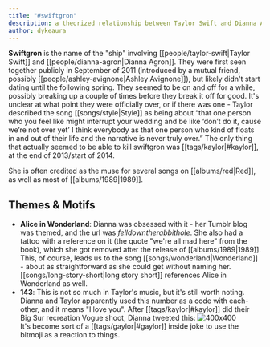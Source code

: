 ```yaml
---
title: "#swiftgron"
description: a theorized relationship between Taylor Swift and Dianna Agron
author: dykeaura
---
```

**Swiftgron** is the name of the "ship" involving [[people/taylor-swift|Taylor Swift]] and [[people/dianna-agron|Dianna Agron]]. They were first seen together publicly in September of 2011 (introduced by a mutual friend, possibly [[people/ashley-avignone|Ashley Avignone]]), but likely didn't start dating until the following spring. They seemed to be on and off for a while, possibly breaking up a couple of times before they break it off for good. It's unclear at what point they were officially over, or if there was one - Taylor described the song [[songs/style|Style]] as being about “that one person who you feel like might interrupt your wedding and be like ‘don’t do it, cause we’re not over yet’ I think everybody as that one person who kind of floats in and out of their life and the narrative is never truly over.” The only thing that actually seemed to be able to kill swiftgron was [[tags/kaylor|#kaylor]], at the end of 2013/start of 2014.

She is often credited as the muse for several songs on [[albums/red|Red]], as well as most of [[albums/1989|1989]].

## Themes & Motifs
- **Alice in Wonderland**: Dianna was obsessed with it - her Tumblr blog was themed, and the url was *felldowntherabbithole*. She also had a tattoo with a reference on it (the quote "we're all mad here" from the book), which she got removed after the release of [[albums/1989|1989]]. This, of course, leads us to the song [[songs/wonderland|Wonderland]] - about as straightforward as she could get without naming her. [[songs/long-story-short|long story short]] references Alice in Wonderland as well.
- **143**: This is not so much in Taylor's music, but it's still worth noting. Dianna and Taylor apparently used this number as a code with each-other, and it means "I love you". After [[tags/kaylor|#kaylor]] did their Big Sur recreation Vogue shoot, Dianna tweeted this: 
  ![400x400](https://i.imgur.com/ghYDcKu.png)   
  It's become sort of a [[tags/gaylor|#gaylor]] inside joke to use the bitmoji as a reaction to things.
